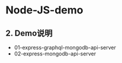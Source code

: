 # Node-JS-demo


## 2. Demo说明

- 01-express-graphql-mongodb-api-server
- 02-express-mongodb-api-server